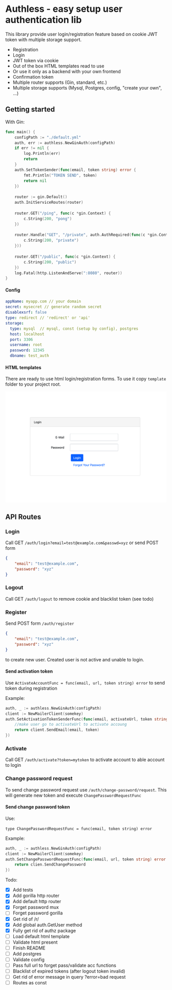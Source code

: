 # Authless - easy setup user authentication lib 

This library provide user login/registration feature based
on cookie JWT token with multiple storage support. 

* Registration
* Login
* JWT token via cookie
* Out of the box HTML templates read to use
* Or use it only as a backend with your own frontend
* Confirmation token
* Multiple router supports (Gin, standard, etc.)
* Multiple storage supports (Mysql, Postgres, config, "create your own", ...)

## Getting started
With Gin: 
``` go
func main() {
	configPath := "./default.yml"
	auth, err := authless.NewGinAuth(configPath)
	if err != nil {
		log.Println(err)
		return
	}
	auth.SetTokenSender(func(email, token string) error {
		fmt.Println("TOKEN SEND", token)
		return nil
	})

	router := gin.Default()
	auth.InitServiceRoutes(router)

	router.GET("/ping", func(c *gin.Context) {
		c.String(200, "pong")
	})

	router.Handle("GET", "/private", auth.AuthRequired(func(c *gin.Context) {
		c.String(200, "private")
	}))

	router.GET("/public", func(c *gin.Context) {
		c.String(200, "public")
	})
	log.Fatal(http.ListenAndServe(":8080", router))
}
```

#### Config

```yaml
appName: myapp.com // your domain
secret: mysecret // generate random secret
disablexsrf: false
type: redirect // 'redirect' or 'api'
storage:
  type: mysql  // mysql, const (setup by config), postgres
  host: localhost
  port: 3306
  username: root
  password: 12345
  dbname: test_auth
```

#### HTML templates

There are ready to use html login/registration forms. To use it
copy `template` folder to your project root.

![Image](/login-form.png)

## API Routes

### Login
Call GET ```/auth/login?email=test@example.com&passwd=xyz```
or send POST form
```json
{
    "email": "test@example.com",
    "password": "xyz"
}
```

### Logout
Call GET `/auth/logout` to remove cookie and blacklist token (see todo)

### Register
Send POST form ```/auth/register```
```json
{
    "email": "test@example.com",
    "password": "xyz"
}
```
to create new user. Created user is not active and unable to login.

#### Send activation token

Use `ActivateAccountFunc = func(email, url, token string) error` to send token during registration

Example: 
```go
auth, _ := authless.NewGinAuth(configPath)
client := NewMailerClient(somekey)
auth.SetActivationTokenSenderFunc(func(email, activateUrl, token string) error {
    //make user go to activateUrl to activate accoung
    return client.SendEmail(email, token)
})
```

### Activate
Call GET ```/auth/activate?token=mytoken```
to activate account to able account to login

### Change password request
To send change password request use ```/auth/change-password/request```.
This will generate new token and execute `ChangePasswordRequestFunc`

#### Send change password token
Use:

`type ChangePasswordRequestFunc = func(email, token string) error`

Example:
```go
auth, _ := authless.NewGinAuth(configPath)
client := NewMailerClient(somekey)
auth.SetChangePasswordRequestFunc(func(email, url, token string) error {
    return clien.SendChangePassword
})
```

Todo:

- [x] Add tests
- [x] Add gorilla http router
- [x] Add default http router
- [x] Forget password mux
- [ ] Forget password gorilla
- [x] Get rid of /r/
- [x] Add global auth.GetUser method
- [x] Fully get rid of authz package
- [ ] Load default html template
- [ ] Validate html present
- [ ] Finish README
- [ ] Add postgres
- [ ] Validate config
- [ ] Pass full url to forget pass/validate acc functions
- [ ] Blacklist of expired tokens (after logout token invalid)
- [ ] Get rid of error message in query ?error=bad request
- [ ] Routes as const